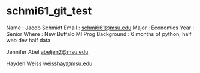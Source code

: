 # schmi61_git_test
Name : Jacob Schmidt
Email : schmi661@msu.edu
Major : Economics
Year : Senior
Where : New Buffalo MI
Prog Background : 6 months of python, half web dev half data

Jennifer Abel
abeljen2@msu.edu

Hayden Weiss
weisshay@msu.edu
